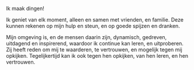 Ik maak dingen!

Ik geniet van elk moment,
alleen en samen met vrienden,
en familie. 
Deze kunnen rekenen op mijn hulp en steun,
en op goede spijzen en dranken.

Mijn omgeving is,
en de mensen daarin zijn,
dynamisch, gedreven,
uitdagend en inspirerend,
waardoor ik continue kan leren,
en uitproberen. 
Zij heeft reden om mij te waarderen,
te vertrouwen, 
en mogelijk tegen mij opkijken.
Tegelijkertijd kan ik ook tegen hen opkijken,
van hen leren, 
en hen vertrouwen.
